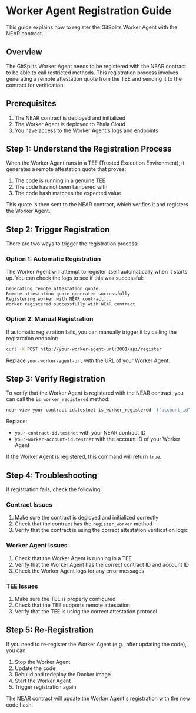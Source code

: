 # Worker Agent Registration Guide

This guide explains how to register the GitSplits Worker Agent with the NEAR contract.

## Overview

The GitSplits Worker Agent needs to be registered with the NEAR contract to be able to call restricted methods. This registration process involves generating a remote attestation quote from the TEE and sending it to the contract for verification.

## Prerequisites

1. The NEAR contract is deployed and initialized
2. The Worker Agent is deployed to Phala Cloud
3. You have access to the Worker Agent's logs and endpoints

## Step 1: Understand the Registration Process

When the Worker Agent runs in a TEE (Trusted Execution Environment), it generates a remote attestation quote that proves:

1. The code is running in a genuine TEE
2. The code has not been tampered with
3. The code hash matches the expected value

This quote is then sent to the NEAR contract, which verifies it and registers the Worker Agent.

## Step 2: Trigger Registration

There are two ways to trigger the registration process:

### Option 1: Automatic Registration

The Worker Agent will attempt to register itself automatically when it starts up. You can check the logs to see if this was successful:

```
Generating remote attestation quote...
Remote attestation quote generated successfully
Registering worker with NEAR contract...
Worker registered successfully with NEAR contract
```

### Option 2: Manual Registration

If automatic registration fails, you can manually trigger it by calling the registration endpoint:

```bash
curl -X POST http://your-worker-agent-url:3001/api/register
```

Replace `your-worker-agent-url` with the URL of your Worker Agent.

## Step 3: Verify Registration

To verify that the Worker Agent is registered with the NEAR contract, you can call the `is_worker_registered` method:

```bash
near view your-contract-id.testnet is_worker_registered '{"account_id": "your-worker-account-id.testnet"}'
```

Replace:
- `your-contract-id.testnet` with your NEAR contract ID
- `your-worker-account-id.testnet` with the account ID of your Worker Agent

If the Worker Agent is registered, this command will return `true`.

## Step 4: Troubleshooting

If registration fails, check the following:

### Contract Issues

1. Make sure the contract is deployed and initialized correctly
2. Check that the contract has the `register_worker` method
3. Verify that the contract is using the correct attestation verification logic

### Worker Agent Issues

1. Check that the Worker Agent is running in a TEE
2. Verify that the Worker Agent has the correct contract ID and account ID
3. Check the Worker Agent logs for any error messages

### TEE Issues

1. Make sure the TEE is properly configured
2. Check that the TEE supports remote attestation
3. Verify that the TEE is using the correct attestation protocol

## Step 5: Re-Registration

If you need to re-register the Worker Agent (e.g., after updating the code), you can:

1. Stop the Worker Agent
2. Update the code
3. Rebuild and redeploy the Docker image
4. Start the Worker Agent
5. Trigger registration again

The NEAR contract will update the Worker Agent's registration with the new code hash.
